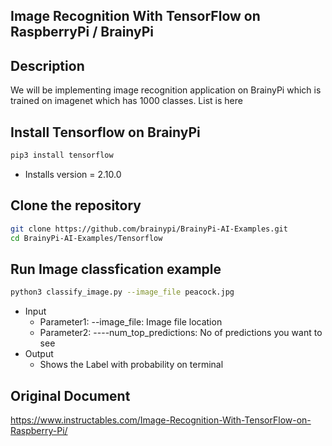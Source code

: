 ## Image Recognition With TensorFlow on RaspberryPi / BrainyPi
## Description
We will be implementing image recognition application on BrainyPi which is trained on imagenet which has 1000 classes. List is here

## Install Tensorflow on BrainyPi
```sh
pip3 install tensorflow
```
- Installs version = 2.10.0

## Clone the repository
  ```sh
  git clone https://github.com/brainypi/BrainyPi-AI-Examples.git
  cd BrainyPi-AI-Examples/Tensorflow
  ```

## Run Image classfication example
```sh
python3 classify_image.py --image_file peacock.jpg
```
- Input
  - Parameter1: --image_file: Image file location
  - Parameter2: ----num_top_predictions: No of predictions you want to see
- Output
  - Shows the Label with probability on terminal
## Original Document
https://www.instructables.com/Image-Recognition-With-TensorFlow-on-Raspberry-Pi/

